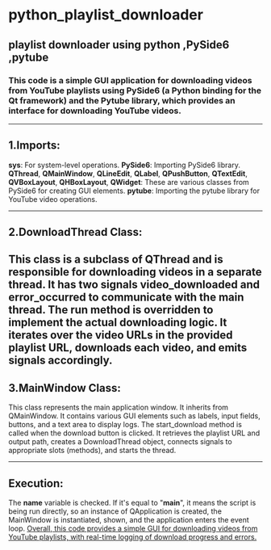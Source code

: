 # python_playlist_downloader
## playlist downloader using **python** ,**PySide6** ,**pytube**

### This code is a simple GUI application for downloading videos from YouTube playlists using PySide6 (a Python binding for the Qt framework) and the Pytube library, which provides an interface for downloading YouTube videos.

---

## 1.**Imports:**
**sys**: For system-level operations.
**PySide6**: Importing PySide6 library.
**QThread**, **QMainWindow**, **QLineEdit**, **QLabel**, **QPushButton**, **QTextEdit**, **QVBoxLayout**, **QHBoxLayout**, **QWidget**: These are various classes from PySide6 for creating GUI elements.
**pytube**: Importing the pytube library for YouTube video operations.

---

##  2.**DownloadThread Class:**

This class is a subclass of QThread and is responsible for downloading videos in a separate thread.
It has two signals video_downloaded and error_occurred to communicate with the main thread.
The run method is overridden to implement the actual downloading logic. It iterates over the video URLs in the provided playlist URL, downloads each video, and emits signals accordingly.
---
## 3.**MainWindow Class:**

This class represents the main application window.
It inherits from QMainWindow.
It contains various GUI elements such as labels, input fields, buttons, and a text area to display logs.
The start_download method is called when the download button is clicked. It retrieves the playlist URL and output path, creates a DownloadThread object, connects signals to appropriate slots (methods), and starts the thread.

---
## **Execution**:

The __name__ variable is checked. If it's equal to "__main__", it means the script is being run directly, so an instance of QApplication is created, the MainWindow is instantiated, shown, and the application enters the event loop.
<u>Overall, this code provides a simple GUI for downloading videos from YouTube playlists, with real-time logging of download progress and errors.</u>
